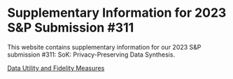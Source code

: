 # Supplementary Information for 2023 S&P Submission #311

This website contains supplementary information for our 2023 S&P submission #311: SoK: Privacy-Preserving Data Synthesis.

[Data Utility and Fidelity Measures](./data_utility_and_fidelity.md)